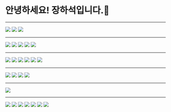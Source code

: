 # 안녕하세요! 장하석입니다.👋
<hr/>
<span>
<img src="https://img.shields.io/badge/Linux-FCC624?style=flat-square&logo=Linux&logoColor=white">
<img src="https://img.shields.io/badge/macOS-000000?style=flat-square&logo=Apple&logoColor=white">
<img src="https://img.shields.io/badge/Windows-0078D6?style=flat-square&logo=Windows&logoColor=white">
</span>

<hr/>
<span>
  <img src="https://img.shields.io/badge/Spring-6DB33F?style=flat-square&logo=Spring&logoColor=white">
  <img src="https://img.shields.io/badge/Spring Boot-6DB33F?style=flat-square&logo=Spring Boot&logoColor=white">
  <img src="https://img.shields.io/badge/Django-092E20?style=flat-square&logo=Django&logoColor=white">
  <img src="https://img.shields.io/badge/Swift-F05138?style=flat-square&logo=Swift&logoColor=white">
  <img src="https://img.shields.io/badge/Python-3776AB?style=flat-square&logo=Python&logoColor=white">
</span>

<hr/>
<span>
  <img src="https://img.shields.io/badge/Maven-C71A36?style=flat-square&logo=Apache Maven&logoColor=white">
  <img src="https://img.shields.io/badge/Gradle-02303A?style=flat-square&logo=Gradle&logoColor=white">
  <img src="https://img.shields.io/badge/Tomcat-F8DC75?style=flat-square&logo=Apache Tomcat&logoColor=white">
  <img src="https://img.shields.io/badge/EC2-FF9900?style=flat-square&logo=Amazon EC2&logoColor=white">
  <img src="https://img.shields.io/badge/Docker-2496ED?style=flat-square&logo=Docker&logoColor=white">
  <img src="https://img.shields.io/badge/Jenkins-D24939?style=flat-square&logo=Jenkins&logoColor=white">
</span>

<hr/>
<span>
  <img src="https://img.shields.io/badge/Oracle-F80000?style=flat-square&logo=Oracle&logoColor=white">
  <img src="https://img.shields.io/badge/MySQL-4479A1?style=flat-square&logo=MySQL&logoColor=white">
  <img src="https://img.shields.io/badge/SQLite-003B57?style=flat-square&logo=SQLite&logoColor=white">
  <img src="https://img.shields.io/badge/Subversion-809CC9?style=flat-square&logo=Subversion&logoColor=white">
</span>

<hr/>
<span>
  <img src="https://img.shields.io/badge/JMeter-D22128?style=flat-square&logo=Apache JMeter&logoColor=white">
</span>

<hr/>
<span>
  <img src="https://img.shields.io/badge/Git-F05032?style=flat-square&logo=Git&logoColor=white">
  <img src="https://img.shields.io/badge/GitLab-FC6D26?style=flat-square&logo=GitLab&logoColor=white">
  <img src="https://img.shields.io/badge/GitHub-181717?style=flat-square&logo=GitHub&logoColor=white">
  <img src="https://img.shields.io/badge/Slack-4A154B?style=flat-square&logo=Slack&logoColor=white">
  <img src="https://img.shields.io/badge/Mattermost-0058CC?style=flat-square&logo=Mattermost&logoColor=white">
  <img src="https://img.shields.io/badge/Jira-0052CC?style=flat-square&logo=Jira&logoColor=white">
  <img src="https://img.shields.io/badge/Notion-000000?style=flat-square&logo=Notion&logoColor=white">
</span>
